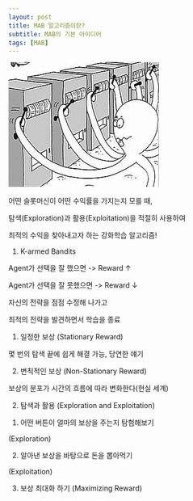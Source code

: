 ```yaml
---
layout: post
title: MAB 알고리즘이란?
subtitle: MAB의 기본 아이디어 
tags: [MAB]
---
```


![slot](/assets/img/slot.jpg)


어떤 슬롯머신이 어떤 수익률을 가지는지 모를 때,

탐색(Exploration)과 활용(Exploitation)을 적절히 사용하여

최적의 수익을 찾아내고자 하는 강화학습 알고리즘!



1. K-armed Bandits



Agent가 선택을 잘 했으면 ->  Reward ↑

Agent가 선택을 잘 못했으면 -> Reward ↓



자신의 전략을 점점 수정해 나가고

최적의 전략을 발견하면서 학습을 종료


1) 일정한 보상 (Stationary Reward)


몇 번의 탐색 끝에 쉽게 해결 가능, 당연한 얘기



2) 변칙적인 보상 (Non-Stationary Reward)


보상의 분포가 시간의 흐름에 따라 변화한다(현실 세계)


2. 탐색과 활용 (Exploration and Exploitation)


1) 어떤 버튼이 얼마의 보상을 주는지 탐험해보기

(Exploration)


2) 알아낸 보상을 바탕으로 돈을 뽑아먹기

(Exploitation)


3. 보상 최대화 하기 (Maximizing Reward)


